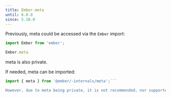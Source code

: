 ```yaml
---
title: Ember.meta
until: 6.0.0
since: 5.10.0
---
```



Previously, meta could be accessed via the `Ember` import:
```js
import Ember from 'ember';

Ember.meta
```
meta is also private.

 If needed, meta can be imported:
```js
import { meta } from '@ember/-internals/meta';```

However, due to meta being private, it is not recommended, nor supported.
